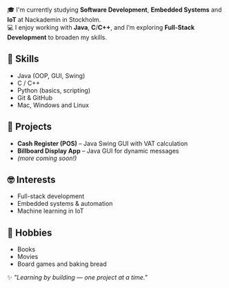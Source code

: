 🎓 I'm currently studying **Software Development**, **Embedded Systems** and **IoT** at Nackademin in Stockholm.  
💻 I enjoy working with **Java**, **C**/**C++**, and I’m exploring **Full-Stack Development** to broaden my skills.

## 🧠 Skills
- Java (OOP, GUI, Swing)
- C / C++
- Python (basics, scripting)
- Git & GitHub
- Mac, Windows and Linux
  
## 🚀 Projects
- **Cash Register (POS)** – Java Swing GUI with VAT calculation  
- **Billboard Display App** – Java GUI for dynamic messages  
- *(more coming soon!)*

## 🤓 Interests
- Full-stack development  
- Embedded systems & automation  
- Machine learning in IoT  

## 👾 Hobbies
- Books 
- Movies  
- Board games and baking bread

✨ *"Learning by building — one project at a time."*
